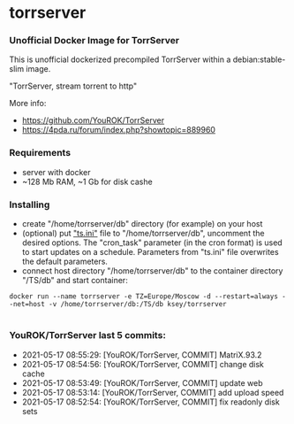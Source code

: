 # torrserver
### Unofficial Docker Image for TorrServer

This is unofficial dockerized precompiled TorrServer within a debian:stable-slim image.

"TorrServer, stream torrent to http"

More info:
- https://github.com/YouROK/TorrServer
- https://4pda.ru/forum/index.php?showtopic=889960

### Requirements

* server with docker
* ~128 Mb RAM, ~1 Gb for disk cashe 

### Installing

- сreate "/home/torrserver/db" directory (for example) on your host
- (optional) put ["ts.ini"](https://raw.githubusercontent.com/MrKsey/torrserver/master/ts.ini) file to "/home/torrserver/db", uncomment the desired options. The "cron_task" parameter (in the cron format) is used to start updates on a schedule. Parameters from "ts.ini" file overwrites the default parameters.
- connect host directory "/home/torrserver/db" to the container directory "/TS/db" and start container:
```
docker run --name torrserver -e TZ=Europe/Moscow -d --restart=always --net=host -v /home/torrserver/db:/TS/db ksey/torrserver
```






















































































































































# #
### YouROK/TorrServer last 5 commits:
* 2021-05-17 08:55:29: [YouROK/TorrServer, COMMIT] MatriX.93.2
* 2021-05-17 08:54:56: [YouROK/TorrServer, COMMIT] change disk cache
* 2021-05-17 08:53:49: [YouROK/TorrServer, COMMIT] update web
* 2021-05-17 08:53:14: [YouROK/TorrServer, COMMIT] add upload speed
* 2021-05-17 08:52:54: [YouROK/TorrServer, COMMIT] fix readonly disk sets
